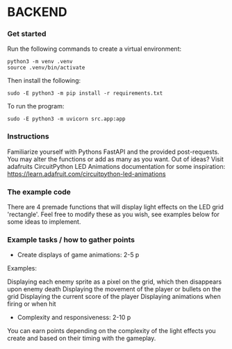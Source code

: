 # BACKEND

### Get started 

Run the following commands to create a virtual environment: 

```
python3 -m venv .venv
source .venv/bin/activate
```

Then install the following: 

```
sudo -E python3 -m pip install -r requirements.txt
```

To run the program:

```
sudo -E python3 -m uvicorn src.app:app
```


### Instructions

Familiarize yourself with Pythons FastAPI and the provided post-requests. You may alter the functions or add as many as you want. Out of ideas? Visit adafruits CircuitPython LED Animations documentation for some inspiration: https://learn.adafruit.com/circuitpython-led-animations


### The example code

There are 4 premade functions that will display light effects on the LED grid 'rectangle'. Feel free to modify these as you wish, see examples below for some ideas to implement.


### Example tasks / how to gather points

- Create displays of game animations: 2-5 p

Examples: 

Displaying each enemy sprite as a pixel on the grid, which then disappears upon enemy death
Displaying the movement of the player or bullets on the grid
Displaying the current score of the player 
Displaying animations when firing or when hit

- Complexity and responsiveness: 2-10 p

You can earn points depending on the complexity of the light effects you create and based on their timing with the gameplay.  
